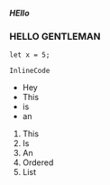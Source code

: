 ***HEllo***
### HELLO GENTLEMAN
```
let x = 5;
```
`InlineCode`
- Hey
- This
- is
- an

1. This
2. Is
3. An 
4. Ordered
5. List
